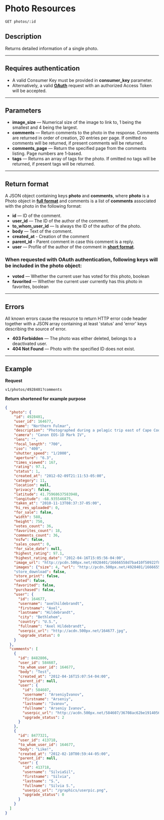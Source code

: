 # Photo Resources

    GET photos/:id

## Description
Returns detailed information of a single photo.

***

## Requires authentication
* A valid Consumer Key must be provided in **consumer_key** parameter.
* Alternatively, a valid **[OAuth][]** request with an authorized Access Token will be accepted.

***

## Parameters

- **image_size** — Numerical size of the image to link to, 1 being the smallest and 4 being the largest.
- **comments** — Return comments to the photo in the response. Comments are returned in order of creation, 20 entries per page. If omitted no comments will be returned, if present comments will be returned.
- **comments_page** — Return the specified page from the comments listing. Page numbers are 1-based.
- **tags** — Returns an array of tags for the photo. If omitted no tags will be returned, if present tags will be returned.

***

## Return format
A JSON object containing keys **photo** and **comments**, where **photo** is a Photo object in **[full format][]** and comments is a list of **comments** associated with the photo in the following format:

- **id** — ID of the comment.
- **user_id** — The ID of the author of the comment.
- **to_whom_user_id** — Is always the ID of the author of the photo.
- **body** — Text of the comment.
- **created_at** - Creation of the comment
- **parent_id** - Parent comment in case this comment is a reply.
- **user** — Profile of the author of the comment in **[short format][]**.


### When requested with OAuth authentication, following keys will be included in the photo object:

- **voted** — Whether the current user has voted for this photo, boolean
- **favorited** — Whether the current user currently has this photo in favorites, boolean

***

## Errors
All known errors cause the resource to return HTTP error code header together with a JSON array containing at least 'status' and 'error' keys describing the source of error.

- **403 Forbidden** — The photo was either deleted, belongs to a deactivated user.
- **404 Not Found** — Photo with the specified ID does not exist.


***

## Example
**Request**

    v1/photos/4928401?comments

**Return** __shortened for example purpose__
``` json
{
  "photo": {
    "id": 4928401,
    "user_id": 164677,
    "name": "Northern Fulmar",
    "description": "Photographed during a pelagic trip east of Cape Cod. This seabird species only comes to land to nest and stays on the open sea the rest of the year. They can drink saltwater and excrete the excess salt through a gland on top of the bill.",
    "camera": "Canon EOS-1D Mark IV",
    "lens": "",
    "focal_length": "700",
    "iso": "400",
    "shutter_speed": "1/2000",
    "aperture": "6.3",
    "times_viewed": 167,
    "rating": 97.1,
    "status": 1,
    "created_at": "2012-02-09T21:11:53-05:00",
    "category": 11,
    "location": null,
    "privacy": false,
    "latitude": 41.75968637583948,
    "longitude": -68.935546875,
    "taken_at": "2010-11-13T08:37:37-05:00",
    "hi_res_uploaded": 0,
    "for_sale": false,
    "width": 588,
    "height": 750,
    "votes_count": 36,
    "favorites_count": 18,
    "comments_count": 36,
    "nsfw": false,
    "sales_count": 0,
    "for_sale_date": null,
    "highest_rating": 97.1,
    "highest_rating_date": "2012-04-16T15:05:56-04:00",
    "image_url": "http://pcdn.500px.net/4928401/16666558d7ba410f50922f86f736888d8cfaf9bb/4.jpg",
    "images": {"size": 4, "url": "http://pcdn.500px.net/4928401/16666558d7ba410f50922f86f736888d8cfaf9bb/4.jpg"}
    "store_download": false,
    "store_print": false,
    "voted": false,
    "favorited": false,
    "purchased": false,
    "user": {
      "id": 164677,
      "username": "axelhildebrandt",
      "firstname": "Axel",
      "lastname": "Hildebrandt",
      "city": "Bethlehem",
      "country": "U.S.",
      "fullname": "Axel Hildebrandt",
      "userpic_url": "http://acdn.500px.net/164677.jpg",
      "upgrade_status": 0
    }
  },
  "comments": [
    {
      "id": 8482806,
      "user_id": 584607,
      "to_whom_user_id": 164677,
      "body": "Test",
      "created_at": "2012-04-16T15:07:54-04:00",
      "parent_id": null,
      "user": {
        "id": 584607,
        "username": "ArseniyIvanov",
        "firstname": "Arseniy",
        "lastname": "Ivanov",
        "fullname": "Arseniy Ivanov",
        "userpic_url": "http://acdn.500px.net/584607/36708ac62be191405639ad071f6bb772186c8679/1.jpg?103",
        "upgrade_status": 2
      }
    },
    {
      "id": 8477321,
      "user_id": 413718,
      "to_whom_user_id": 164677,
      "body": "Like!",
      "created_at": "2012-02-10T00:59:44-05:00",
      "parent_id": null,
      "user": {
        "id": 413718,
        "username": "SilviaSil",
        "firstname": "Silvia",
        "lastname": "S.",
        "fullname": "Silvia S.",
        "userpic_url": "/graphics/userpic.png",
        "upgrade_status": 0
      }
    }
  ]
}
```

[OAuth]: https://github.com/500px/api-documentation/tree/master/authentication
[short format]: https://github.com/500px/api-documentation/blob/master/basics/formats_and_terms.md#short-format-1
[full format]: https://github.com/500px/api-documentation/blob/master/basics/formats_and_terms.md#full-format
